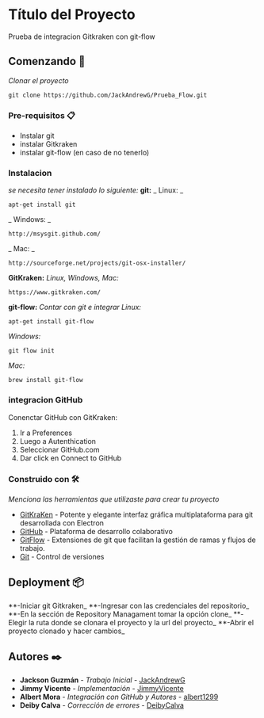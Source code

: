 # Título del Proyecto
Prueba de integracion Gitkraken con git-flow

## Comenzando 🚀

_Clonar el proyecto_
```
git clone https://github.com/JackAndrewG/Prueba_Flow.git
```

### Pre-requisitos 📋
* Instalar git
* instalar Gitkraken
* instalar git-flow (en caso de no tenerlo) 

### Instalacion
_se necesita tener instalado lo siguiente:_
**git:**
_ Linux: _
``` 
apt-get install git
```


_ Windows: _ 
```
http://msysgit.github.com/
```

_ Mac: _
```
http://sourceforge.net/projects/git-osx-installer/
```

**GitKraken:**
_Linux, Windows, Mac:_ 
```
https://www.gitkraken.com/
```

**git-flow:**
_Contar con git e integrar_
_Linux:_ 
```
apt-get install git-flow
```

_Windows:_  
```
git flow init
```

_Mac:_ 
```
brew install git-flow
```

### integracion GitHub

Conenctar GitHub con GitKraken: 
1. Ir a Preferences 
2. Luego a Autenthication 
3. Seleccionar GitHub.com 
4. Dar click en Connect to GitHub

### Construido con 🛠️
_Menciona las herramientas que utilizaste para crear tu proyecto_
* [GitKraKen](https://www.gitkraken.com/) - Potente y elegante interfaz gráfica multiplataforma para git desarrollada con Electron
* [GitHub](https://github.com/github) - Plataforma de desarrollo colaborativo
* [GitFlow](https://datasift.github.io/gitflow/IntroducingGitFlow.html/) - Extensiones de git que facilitan la gestión de ramas y flujos de trabajo.
* [Git](https://git-scm.com/) -  Control de versiones

## Deployment 📦

**-Iniciar git Gitkraken_
**-Ingresar con las credenciales del repositorio_
**-En la sección de Repository Managament tomar la opción clone_
**-Elegir la ruta donde se clonara el proyecto y la url del proyecto_
**-Abrir el proyecto clonado y hacer cambios_

## Autores ✒️
* **Jackson Guzmán** - *Trabajo Inicial* - [JackAndrewG](https://github.com/JackAndrewG)
* **Jimmy Vicente** - *Implementación* - [JimmyVicente](https://github.com/JimmyVicente)
* **Albert Mora** - *Integración con GitHub y Autores* - [albert1299](https://github.com/albert1299)
* **Deiby Calva** - *Corrección de errores* - [DeibyCalva](https://github.com/DeibyCalva)
